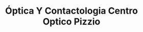 ---
title: "Óptica Y Contactologia Centro Optico Pizzio"
url: /chajari/optica-y-contactologia-centro-optico-pizzio/
shop: óptico
---